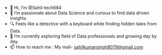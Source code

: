 - 👋 Hi, I’m @Sahil-tech684
- 👀 I’m passionate about Data Science and curious to find data driven insights.
- 🔍 Feels like a detective with a keyboard while finding hidden tales from Data. 
- 🌱 I’m currently exploring field of Data professionals and growing day by day.
- 📫 How to reach me : My mail- sahilkumarsingh8079@gmail.com
